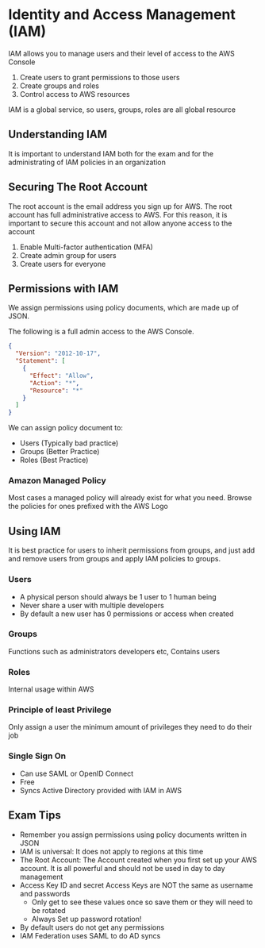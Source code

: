 # Identity and Access Management (IAM)

IAM allows you to manage users and their level of access to the AWS Console

1. Create users to grant permissions to those users
2. Create groups and roles
3. Control access to AWS resources

IAM is a global service, so users, groups, roles are all global resource

## Understanding IAM

It is important to understand IAM both for the exam and for the administrating of IAM policies in an organization

## Securing The Root Account

The root account is the email address you sign up for AWS. The root account has full administrative access to AWS. For this reason,
it is important to secure this account and not allow anyone access to the account

1. Enable Multi-factor authentication (MFA)
2. Create admin group for users
3. Create users for everyone

## Permissions with IAM

We assign permissions using policy documents, which are made up of JSON.

The following is a full admin access to the AWS Console.

```json
{
  "Version": "2012-10-17",
  "Statement": [
    {
      "Effect": "Allow",
      "Action": "*",
      "Resource": "*"
    }
  ]
}
```

We can assign policy document to:

- Users (Typically bad practice)
- Groups (Better Practice)
- Roles (Best Practice)

### Amazon Managed Policy

Most cases a managed policy will already exist for what you need. Browse the policies for ones prefixed with the AWS Logo

## Using IAM

It is best practice for users to inherit permissions from groups, and just add and remove users from groups and apply IAM policies to groups.

### Users

- A physical person should always be 1 user to 1 human being
- Never share a user with multiple developers
- By default a new user has 0 permissions or access when created

### Groups

Functions such as administrators developers etc, Contains users

### Roles

Internal usage within AWS

### Principle of least Privilege

Only assign a user the minimum amount of privileges they need to do their job

### Single Sign On

- Can use SAML or OpenID Connect
- Free
- Syncs Active Directory provided with IAM in AWS

## Exam Tips

- Remember you assign permissions using policy documents written in JSON
- IAM is universal: It does not apply to regions at this time
- The Root Account: The Account created when you first set up your AWS account. It is all powerful and should not be used in day to day management
- Access Key ID and secret Access Keys are NOT the same as username and passwords
  - Only get to see these values once so save them or they will need to be rotated
  - Always Set up password rotation!
- By default users do not get any permissions
- IAM Federation uses SAML to do AD syncs

